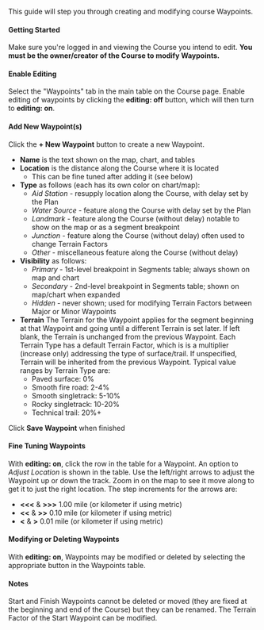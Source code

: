 This guide will step you through creating and modifying course Waypoints.

#### Getting Started
Make sure you're logged in and viewing the Course you intend to edit.
**You must be the owner/creator of the Course to modify Waypoints.**

#### Enable Editing
Select the "Waypoints" tab in the main table on the Course page.
Enable editing of waypoints by clicking the **editing: off** button, which will
then turn to **editing: on**.

#### Add New Waypoint(s)
Click the **+ New Waypoint** button to create a new Waypoint.
- **Name** is the text shown on the map, chart, and tables
- **Location** is the distance along the Course where it is located
  - This can be fine tuned after adding it (see below)
- **Type** as follows (each has its own color on chart/map):
  - *Aid Station* - resupply location along the Course, with delay set by the
    Plan
  - *Water Source* - feature along the Course with delay set by the Plan
  - *Landmark* - feature along the Course (without delay) notable to show on
    the map or as a segment breakpoint
  - *Junction* - feature along the Course (without delay) often used to
    change Terrain Factors
  - *Other* - miscellaneous feature along the Course (without delay)
- **Visibility** as follows:
  - *Primary* - 1st-level breakpoint in Segments table; always shown on map
    and chart
  - *Secondary* - 2nd-level breakpoint in Segments table; shown on map/chart
    when expanded
  - *Hidden* - never shown; used for modifying Terrain Factors between Major or
    Minor Waypoints
- **Terrain** The Terrain for the Waypoint applies for the segment
  beginning at that Waypoint and going until a different Terrain is set
  later. If left  blank, the Terrain is unchanged from the previous
  Waypoint. Each Terrain Type has a default Terrain Factor, which is is a
  multiplier (increase only) addressing the type of
  surface/trail. If unspecified, Terrain will be inherited from the previous
  Waypoint.
  Typical value ranges by Terrain Type are:
  - Paved surface: 0%
  - Smooth fire road: 2-4%
  - Smooth singletrack: 5-10%
  - Rocky singletrack: 10-20%
  - Technical trail: 20%+

Click **Save Waypoint** when finished

#### Fine Tuning Waypoints
With **editing: on**, click the row in the table for a Waypoint. An option to
*Adjust Location* is shown in the table. Use the left/right arrows to adjust the
Waypoint up or down the track. Zoom in on the map to see it move along to get it
to just the right location. The step increments for the arrows are:
- **<<<** & **>>>** 1.00 mile (or kilometer if using metric)
- **<<** & **>>** 0.10 mile (or kilometer if using metric)
- **<** & **>** 0.01 mile (or kilometer if using metric)

#### Modifying or Deleting Waypoints
With **editing: on**, Waypoints may be modified or deleted by selecting the
appropriate button in the Waypoints table.

#### Notes
Start and Finish Waypoints cannot be deleted or moved (they are fixed at the
beginning and end of the Course) but they can be renamed. The Terrain Factor of
the Start Waypoint can be modified.
